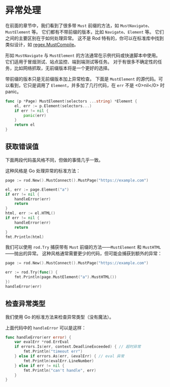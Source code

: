 # 异常处理

在前面的章节中，我们看到了很多带 `Must` 前缀的方法，如 `MustNavigate`、`MustElement` 等。 它们都有不带前缀的版本，比如 `Navigate`、`Element` 等。 它们之间的主要区别在于如何处理异常。 这不是 Rod 特有的，你可以在标准库中找到类似设计，如 [regex.MustCompile](https://golang.org/pkg/regexp/#MustCompile)。

形如 `MustNavigate` 与 `MustElement` 的方法通常在示例代码或快速脚本中使用。 它们适用于冒烟测试、站点监控、端到端测试等任务。 对于有很多不确定性的任务，比如网络抓取，无前缀版本将是一个更好的选择。

带前缀的版本只是无前缀版本加上异常检查。 下面是 `MustElement` 的源代码。可以看到，它只是调用了 `Element`，并多加了几行代码，在 `err` 不是 <0>nil</0> 时 panic。

```go
func (p *Page) MustElement(selectors ...string) *Element {
    el, err := p.Element(selectors...)
    if err != nil {
        panic(err)
    }
    return el
}
```

## 获取错误值

下面两段代码虽风格不同，但做的事情几乎一致。

这种风格是 Go 处理异常的标准方法：

```go
page := rod.New().MustConnect().MustPage("https://example.com")

el, err := page.Element("a")
if err != nil {
    handleError(err)
    return
}
html, err := el.HTML()
if err != nil {
    handleError(err)
    return
}
fmt.Println(html)
```

我们可以使用 `rod.Try` 捕获带有 `Must` 前缀的方法——`MustElement` 和 `MustHTML`——抛出的异常。 这种风格通常需要更少的代码，但可能会捕获到额外的异常：

```go
page := rod.New().MustConnect().MustPage("https://example.com")

err := rod.Try(func() {
    fmt.Println(page.MustElement("a").MustHTML())
})
handleError(err)
```

## 检查异常类型

我们使用 Go 的标准方法来检查异常类型（没有魔法）。

上面代码中的 `handleError` 可以是这样：

```go
func handleError(err error) {
    var evalErr *rod.ErrEval
    if errors.Is(err, context.DeadlineExceeded) { // 超时异常
        fmt.Println("timeout err")
    } else if errors.As(err, &evalErr) { // eval 异常
        fmt.Println(evalErr.LineNumber)
    } else if err != nil {
        fmt.Println("can't handle", err)
    }
}
```
